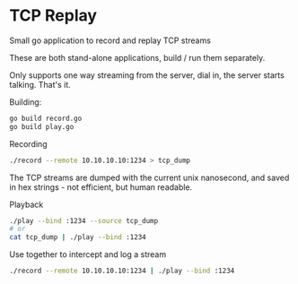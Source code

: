 # TCP Replay
Small go application to record and replay TCP streams

These are both stand-alone applications, build  / run them separately.

Only supports one way streaming from the server, dial in, the server starts talking. That's it.

Building:
```bash
go build record.go
go build play.go
```

Recording
```bash
./record --remote 10.10.10.10:1234 > tcp_dump
```

The TCP streams are dumped with the current unix nanosecond, and saved in hex strings - not efficient, but human readable.

Playback
```bash
./play --bind :1234 --source tcp_dump
# or
cat tcp_dump | ./play --bind :1234
```

Use together to intercept and log a stream
```bash
./record --remote 10.10.10.10:1234 | ./play --bind :1234
```


